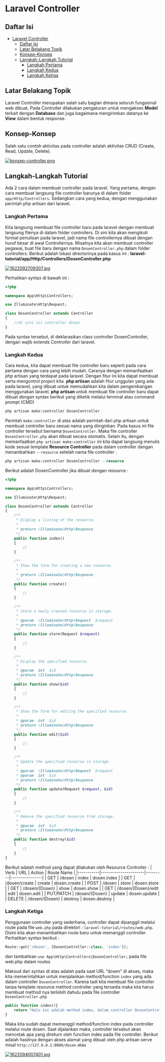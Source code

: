 # Laravel Controller

## Daftar Isi

-   [Laravel Controller](#laravel-controller)
    -   [Daftar Isi](#daftar-isi)
    -   [Latar Belakang Topik](#latar-belakang-topik)
    -   [Konsep-Konsep](#konsep-konsep)
    -   [Langkah-Langkah Tutorial](#langkah-langkah-tutorial)
        -   [Langkah Pertama](#langkah-pertama)
        -   [Langkah Kedua](#langkah-kedua)
        -   [Langkah Ketiga](#langkah-ketiga)

## Latar Belakang Topik

Laravel Controller merupakan salah satu bagian dimana seluruh fungsional web dibuat. Pada Controller dilakukan pengaturan untuk mengakses **Model** terkait dengan **Database** dan juga bagaimana mengirimkan datanya ke **View** dalam bentuk response.

## Konsep-Konsep

Salah satu contoh aktivitas pada controller adalah aktivitas CRUD (Create, Read, Update, Delete).

[![konsep-controller.png](https://i.postimg.cc/cJJhZ7xv/konsep-controller.png)](https://postimg.cc/QFR1JTWD)

## Langkah-Langkah Tutorial

Ada 2 cara dalam membuat controller pada laravel. Yang pertama, dengan cara membuat langsung file controller barunya di dalam folder `app/Http/Controllers`. Sedangkan cara yang kedua, dengan menggunakan perintah php artisan dari laravel.

### Langkah Pertama

Kita langsung membuat file controller baru pada laravel dengan membuat langsung filenya di dalam folder controllers. Di sini kita akan mengikuti format penulisan pada laravel, jadi nama file controllernya dibuat dengan huruf besar di awal Controllernya. Misalnya kita akan membuat controller pegawai, buat file baru dengan nama `DosenController.php` dalam folder controllers. Berikut adalah lokasi directorinya pada kasus ini : **laravel-tutorial/app/Http/Controllers/DosenController.php**

[![1622092709307.jpg](https://i.postimg.cc/c4ZQ07Td/1622092709307.jpg)](https://postimg.cc/yWQJTZwG)

Perhatikan syntax di bawah ini :

```php
<?php

namespace App\Http\Controllers;

use Illuminate\Http\Request;

class DosenController extends Controller
{
    //di sini isi controller dosen
}
```

Pada syntax tersebut, di deklarasikan class controller DosenController, dengan wajib extends Controller dari laravel.

### Langkah Kedua

Cara kedua, kita dapat membuat file controller baru seperti pada cara pertama dengan cara yang lebih mudah. Caranya dengan memanfaatkan php artisan yang terdapat pada laravel. Dengan fitur ini kita dapat membuat serta mengontrol project kita. **php artisan** adalah fitur unggulan yang ada pada laravel, yang dibuat untuk memudahkan kita dalam pengembangan menggunakan laravel.
**php artisan** untuk membuat file controller baru dapat dibuat dengan syntax berikut yang diketik melalui terminal atau command prompt (CMD)

```php
php artisan make:controller DosenController
```

Perintah `make:controller` di atas adalah perintah dari php artisan untuk membuat controller baru sesuai nama yang diinginkan. Pada kasus ini file controller tersebut bernama `DosenController`. Maka file controller `DosenController.php` akan dibuat secara otomatis.
Selain itu, dengan memanfaatkan `php artisan make:controller` ini kita dapat langsung menulis kode sesuai template **Resource Controller** pada dalam controller dengan menambahkan `--resource` setelah nama file controller :

```php
php artisan make:controller DosenController --resource
```

Berikut adalah DosenController jika dibuat dengan resource :

```php
<?php

namespace App\Http\Controllers;

use Illuminate\Http\Request;

class DosenController extends Controller
{
    /**
     * Display a listing of the resource.
     *
     * @return \Illuminate\Http\Response
     */
    public function index()
    {
        //
    }

    /**
     * Show the form for creating a new resource.
     *
     * @return \Illuminate\Http\Response
     */
    public function create()
    {
        //
    }

    /**
     * Store a newly created resource in storage.
     *
     * @param  \Illuminate\Http\Request  $request
     * @return \Illuminate\Http\Response
     */
    public function store(Request $request)
    {
        //
    }

    /**
     * Display the specified resource.
     *
     * @param  int  $id
     * @return \Illuminate\Http\Response
     */
    public function show($id)
    {
        //
    }

    /**
     * Show the form for editing the specified resource.
     *
     * @param  int  $id
     * @return \Illuminate\Http\Response
     */
    public function edit($id)
    {
        //
    }

    /**
     * Update the specified resource in storage.
     *
     * @param  \Illuminate\Http\Request  $request
     * @param  int  $id
     * @return \Illuminate\Http\Response
     */
    public function update(Request $request, $id)
    {
        //
    }

    /**
     * Remove the specified resource from storage.
     *
     * @param  int  $id
     * @return \Illuminate\Http\Response
     */
    public function destroy($id)
    {
        //
    }
}
```

Berikut adalah method yang dapat dilakukan oleh Resource Controller :
| Verb | URL | Action | Route Name |
|-----------|----------------------|---------|----------------|
| GET | /dosen | index | dosen.index |
| GET | /dosen/create | create | dosen.create |
| POST | /dosen | store | dosen.store |
| GET | /dosen/{Dosen} | show | dosen.show |
| GET | /dosen/{Dosen}/edit | edit | dosen.edit |
| PUT/PATCH | /dosen/{Dosen} | update | dosen.update |
| DELETE | /dosen/{Dosen} | destroy | dosen.destroy |

### Langkah Ketiga

Penggunaan controller yang sederhana, controller dapat dipanggil melalui route pada file `web.php` pada direktori : `laravel-tutorial/routes/web.php`.
Disini kita akan menambahkan route baru untuk memanggil controller. Perhatikan syntax berikut :

```php
Route::get('/dosen', [DosenController::class, 'index']);
```

dan tambahkan `use App\Http\Controllers\DosenController;` pada file web.php dalam routes

Maksud dari syntax di atas adalah pada saat URL “dosen” di akses, maka kita memerintahkan untuk menjalankan method/function `index` yang ada dalam controller `DosenController`. Karena tadi kita membuat file controller tanpa template resource method controller yang tersedia maka kita harus membuat method nya terlebih dahulu pada file controller `DosenController.php`

```php
public function index(){
    return "Halo ini adalah method index, dalam controller DosenController.";
}
```

Maka kita sudah dapat memanggil method/function index pada controller melalui route dosen. Saat dijalankan maka, controller tersebut akan mencetak apa yang direturn oleh function index pada file controller. Berikut adalah hasilnya dengan akses alamat yang dibuat oleh php artisan serve misal `http://127.0.0.1:8000/dosen` atau

[![1622094007401.jpg](https://i.postimg.cc/Gtpdx5dc/1622094007401.jpg)](https://postimg.cc/47jDJwYM)
